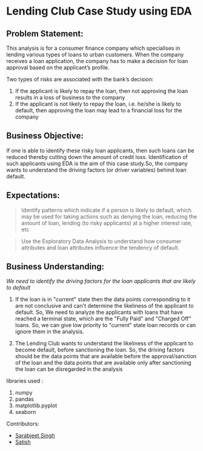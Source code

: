 

# Lending Club Case Study using EDA

## Problem Statement:
This analysis is for a consumer finance company which specialises in lending various types of loans to urban customers. When the company receives a loan application, the company has to make a decision for loan approval based on the applicant’s profile.
  
Two types of risks are associated with the bank’s decision:
 1. If the applicant is likely to repay the loan, then not approving the loan results in a loss of business to the company
 2. If the applicant is not likely to repay the loan, i.e. he/she is likely to default, then approving the loan may lead to a financial loss for the company

## Business Objective: 
 If one is able to identify these risky loan applicants, then such loans can be reduced thereby cutting down the amount of credit loss. Identification of such applicants using EDA is the aim of this case study.So, the company wants to understand the driving factors (or driver variables) behind loan default.

## Expectations:
> Identify patterns which indicate if a person is likely to default, which may be used for taking actions such as denying the loan, reducing the amount of loan, lending (to risky applicants) at a higher interest rate, etc

> Use the Exploratory Data Analysis to understand how consumer attributes and loan attributes influence the tendency of default.


## Business Understanding: 
*We need to identify the driving factors for the loan applicants that are likely to default*
 1. If the loan is in "current" state then the data points corresponding to it are not conclusive and can't determine the likeliness of the applicant to default. So, We need to analyze the applicants with loans that have reached a terminal state, which are the "Fully Paid" and "Charged Off" loans. So, we can give low priority to "current" state loan records or can ignore them in the analysis.
 
 2. The Lending Club wants to understand the likeliness of the applicant to become default, before sanctioning the loan. So, the driving factors should be the data points that are available before the approval/sanction of the loan and the data points that are available only after sanctioning the loan can be disregarded in the analysis


libraries used :

1) numpy 
2) pandas 
3) matplotlib.pyplot 
4) seaborn 




Contributors:
* [Sarabjeet Singh](https://github.com/sarab1234)
* [Satish](https://github.com/satishkumarkatepalli)

